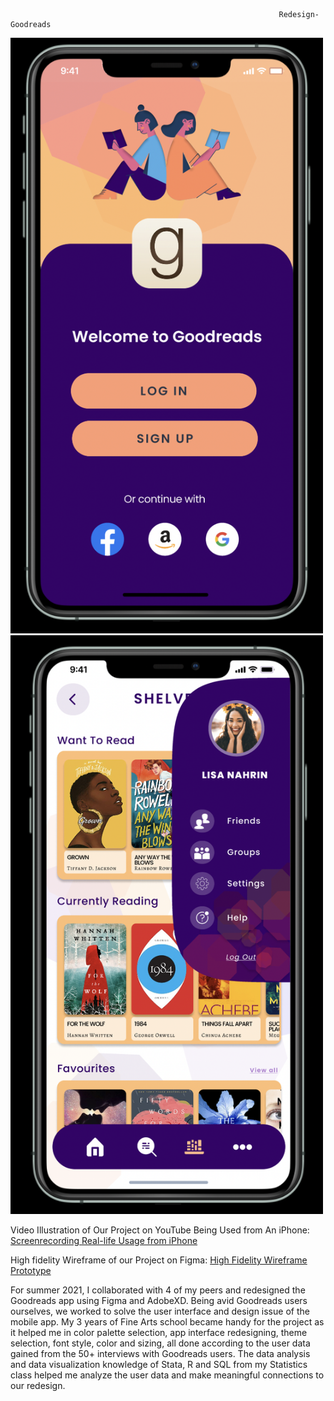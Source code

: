                                                                 Redesign-Goodreads
                                                                



<img style="float:center;"  src="https://github.com/maishahoq/Redesign-Goodreads/blob/main/Screen%20Shot%202022-09-05%20at%2010.18.57%20AM.png" alt="Inspiration" width="500" />

<img style="float:center;"  src="https://github.com/maishahoq/Redesign-Goodreads/blob/main/Screen%20Shot%202022-09-05%20at%2010.19.56%20AM.png" alt="Inspiration" width="500" />



Video Illustration of Our Project on YouTube Being Used from An iPhone: [Screenrecording Real-life Usage from iPhone](https://www.youtube.com/watch?v=HAwLu8tpFDQ)

High fidelity Wireframe of our Project on Figma: [High Fidelity Wireframe Prototype](https://www.figma.com/proto/RLNOPyBQ6eWlWCAPURgWmj/LF-Wireframe?node-id=192%3A2383&scaling=scale-down&page-id=0%3A1&starting-point-node-id=192%3A2383)                                                            
                                                               
                                                                
For summer 2021, I collaborated with 4 of my peers and redesigned the Goodreads app using Figma and AdobeXD. Being avid Goodreads users ourselves, we worked to solve the user interface and design issue of the mobile app. My 3 years of Fine Arts school became handy for the project as it helped me in color palette selection, app interface redesigning, theme selection, font style, color and sizing, all done according to the user data gained from the 50+ interviews with Goodreads users. The data analysis and data visualization knowledge of Stata, R and SQL from my Statistics class helped me analyze the user data and make meaningful connections to our redesign.




  
